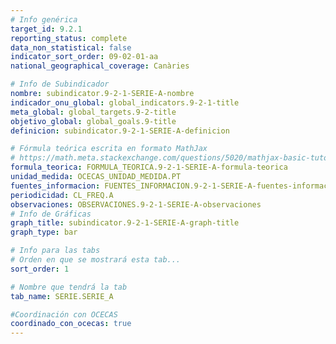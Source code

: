 ```yaml
---
# Info genérica
target_id: 9.2.1
reporting_status: complete
data_non_statistical: false
indicator_sort_order: 09-02-01-aa
national_geographical_coverage: Canàries

# Info de Subindicador
nombre: subindicator.9-2-1-SERIE-A-nombre
indicador_onu_global: global_indicators.9-2-1-title
meta_global: global_targets.9-2-title
objetivo_global: global_goals.9-title
definicion: subindicator.9-2-1-SERIE-A-definicion

# Fórmula teórica escrita en formato MathJax
# https://math.meta.stackexchange.com/questions/5020/mathjax-basic-tutorial-and-quick-reference
formula_teorica: FORMULA_TEORICA.9-2-1-SERIE-A-formula-teorica
unidad_medida: OCECAS_UNIDAD_MEDIDA.PT
fuentes_informacion: FUENTES_INFORMACION.9-2-1-SERIE-A-fuentes-informacion
periodicidad: CL_FREQ.A
observaciones: OBSERVACIONES.9-2-1-SERIE-A-observaciones
# Info de Gráficas
graph_title: subindicator.9-2-1-SERIE-A-graph-title
graph_type: bar

# Info para las tabs
# Orden en que se mostrará esta tab...
sort_order: 1

# Nombre que tendrá la tab
tab_name: SERIE.SERIE_A

#Coordinación con OCECAS
coordinado_con_ocecas: true
---
```


